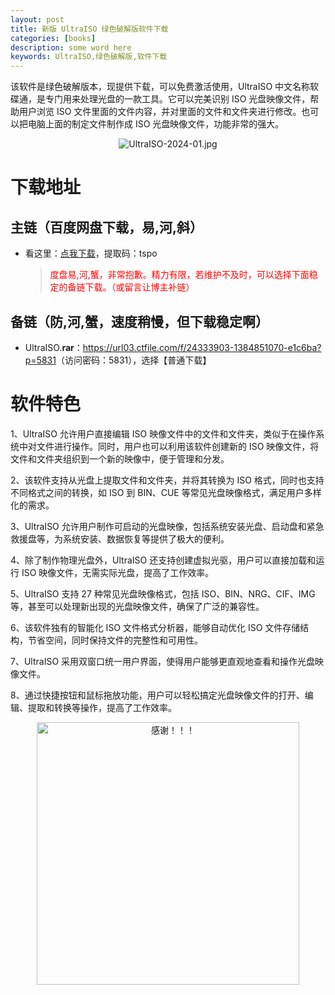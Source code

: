 ```yaml
---
layout: post
title: 新版 UltraISO 绿色破解版软件下载
categories: [books]
description: some word here
keywords: UltraISO,绿色破解版,软件下载
---
```


该软件是绿色破解版本，现提供下载，可以免费激活使用，UltraISO 中文名称软碟通，是专门用来处理光盘的一款工具。它可以完美识别 ISO 光盘映像文件，帮助用户浏览 ISO 文件里面的文件内容，并对里面的文件和文件夹进行修改。也可以把电脑上面的制定文件制作成 ISO 光盘映像文件，功能非常的强大。

<div align="center"><img src="https://pic.imgdb.cn/item/670fbfc9d29ded1a8c4d627e.jpg" alt="UltraISO-2024-01.jpg"/></div>

# 下载地址

## 主链（百度网盘下载，易,河,斜）

- 看这里：[点我下载](https://pan.baidu.com/s/1iMXUbSbtZQZjDcqDmnWUyw?pwd=tspo)，提取码：tspo

  > <p style="color:red" >度盘易,河,蟹，非常抱歉。精力有限，若维护不及时，可以选择下面稳定的备链下载。（或留言让博主补链）</p>

## 备链（防,河,蟹，速度稍慢，但下载稳定啊）

- UltraISO.**rar**：<https://url03.ctfile.com/f/24333903-1384851070-e1c6ba?p=5831>（访问密码：5831），选择【普通下载】

# 软件特色

1、UltraISO 允许用户直接编辑 ISO 映像文件中的文件和文件夹，类似于在操作系统中对文件进行操作。同时，用户也可以利用该软件创建新的 ISO 映像文件，将文件和文件夹组织到一个新的映像中，便于管理和分发。

2、该软件支持从光盘上提取文件和文件夹，并将其转换为 ISO 格式，同时也支持不同格式之间的转换，如 ISO 到 BIN、CUE 等常见光盘映像格式，满足用户多样化的需求。

3、UltraISO 允许用户制作可启动的光盘映像，包括系统安装光盘、启动盘和紧急救援盘等，为系统安装、数据恢复等提供了极大的便利。

4、除了制作物理光盘外，UltraISO 还支持创建虚拟光驱，用户可以直接加载和运行 ISO 映像文件，无需实际光盘，提高了工作效率。

5、UltraISO 支持 27 种常见光盘映像格式，包括 ISO、BIN、NRG、CIF、IMG 等，甚至可以处理新出现的光盘映像文件，确保了广泛的兼容性。

6、该软件独有的智能化 ISO 文件格式分析器，能够自动优化 ISO 文件存储结构，节省空间，同时保持文件的完整性和可用性。

7、UltraISO 采用双窗口统一用户界面，使得用户能够更直观地查看和操作光盘映像文件。

8、通过快捷按钮和鼠标拖放功能，用户可以轻松搞定光盘映像文件的打开、编辑、提取和转换等操作，提高了工作效率。

<div align="center"><img src="https://pic.imgdb.cn/item/6707df6bd29ded1a8ce37031.gif" alt="感谢！！！" width="420px" height="auto"/></div>
